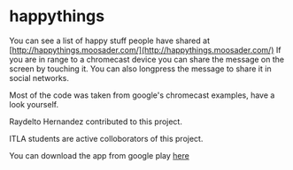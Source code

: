 # happythings

You can see a list of happy stuff people have shared at [http://happythings.moosader.com/](http://happythings.moosader.com/)
If you are in range to a chromecast device you can share the message on the screen by touching it.
You can also longpress the message to share it in social networks.


Most of the code was taken from google's chromecast examples, have a look yourself.

Raydelto Hernandez contributed to this project.

ITLA students are active colloborators of this project.

You can download the app from google play [here](https://goo.gl/WfTI4y)